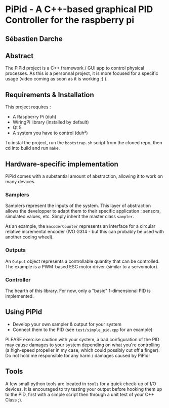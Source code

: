 # PiPid - A C++-based graphical PID Controller for the raspberry pi
## Sébastien Darche

## Abstract

The PiPid project is a C++ framework / GUI app to control physical processes. As this is a
personnal project, it is more focused for a specific usage (video coming as soon as it is
working ;) ).


## Requirements & Installation

This project requires :

- A Raspberry Pi (duh)
- WiringPi library (installed by default)
- Qt 5
- A system you have to control (duh²)
 

To instal the project, run the `bootstrap.sh` script from the cloned repo, then cd into build
and run `make`.

## Hardware-specific implementation

PiPid comes with a substantial amount of abstraction, allowing it to work on many devices.

### Samplers

Samplers represent the inputs of the system. This layer of abstraction allows the developper to adapt them to their specific application : sensors, simulated values, etc. Simply inherit the master class `sampler`.

As an example, the `EncoderCounter` represents an interface for a circular relative incremental encoder (IVO G314 - but this can probably be used with another coding wheel).

### Outputs

An `Output` object represents a controllable quantity that can be controlled. The example is a PWM-based ESC motor driver (similar to a servomotor).

### Controller

The hearth of this library. For now, only a "basic" 1-dimensional PID is implemented.

## Using PiPid

- Develop your own sampler & output for your system
- Connect them to the PID (see `test/simple_pid.cpp` for an example)

PLEASE exercise caution with your system, a bad configuration of the PID may cause damages to your system depending on what you're controlling (a high-speed propeller in my case, which could possibly cut off a finger). Do not hold me responsible for any harm / damages caused by PiPid!

## Tools

A few small python tools are located in `tools` for a quick check-up of I/O devices. It is encouraged to try testing your output before hooking them up to the PID, first with a simple script then through a unit test of your C++ Class ;).
